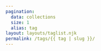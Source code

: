 ```yaml
---
pagination:
  data: collections
  size: 1
  alias: tag
layout: layouts/taglist.njk
permalink: /tags/{{ tag | slug }}/
---
```

